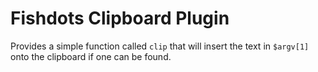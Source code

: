 # Fishdots Clipboard Plugin

Provides a simple function called `clip` that will insert the text in `$argv[1]` onto the clipboard if one can be found.